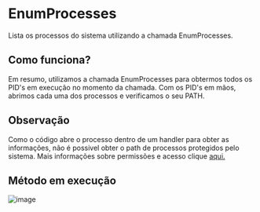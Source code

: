 # EnumProcesses
Lista os processos do sistema utilizando a chamada EnumProcesses.

## Como funciona?
Em resumo, utilizamos a chamada EnumProcesses para obtermos todos os PID's em execução no momento da chamada. Com os PID's em mãos, abrimos cada uma dos processos e verificamos o seu PATH.

## Observação
Como o código abre o processo dentro de um handler para obter as informações, não é possivel obter o path de processos protegidos pelo sistema. Mais informações sobre permissões e acesso clique [aqui.](https://learn.microsoft.com/en-us/windows/win32/procthread/process-security-and-access-rights)

## Método em execução
![image](https://github.com/B0nam/BASIC-PROC-ENUM/assets/85623265/483289f9-44ad-4d43-ac4a-52b8c70de9f1)
